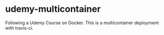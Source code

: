 # udemy-multicontainer
Following a Udemy Course on Docker. This is a multicontainer deployment with travis-ci.
